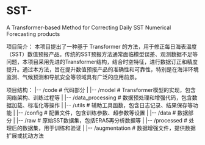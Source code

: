 # SST-
A Transformer-based Method for Correcting Daily SST Numerical Forecasting products

项目简介：
本项目提出了一种基于 Transformer 的方法，用于修正每日海表温度（SST）数值预报产品。传统的SST预报方法通常面临模型误差、观测数据不足等问题，本项目采用先进的Transformer结构，结合时空特征，进行数据订正和精度提升。通过本方法，旨在提升数值预报产品的准确性和可靠性，特别是在海洋环境监测、气候预测和导航安全等领域具有广泛的应用前景。

项目结构：
|-- /code                          # 代码部分
|   |-- /model                      # Transformer模型的实现，包含网络架构、训练过程等
|   |-- /data_processing            # 数据预处理和增强代码，包含数据加载、标准化等操作
|   |-- /utils                      # 辅助工具函数，包含日志记录、结果保存等功能
|   |-- /config                     # 配置文件，包含训练参数、超参数等设置
|
|-- /data                          # 数据部分
|   |-- /raw                        # 原始SST数据集，包括ERA5再分析数据等
|   |-- /processed                  # 处理后的数据集，用于训练和验证
|   |-- /augmentation               # 数据增强文件，提供数据扩展或扰动方法




